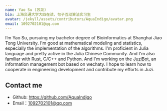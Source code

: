 ```yaml
---
name: Yao Su (苏尧)
bio: 上海交通大学大四在读，句子互动算法实习生
avatar: /jekyll/assets/contributors/AquaIndigo/avatar.png
email: 1092702101@qq.com
---
```


I’m Yao Su, pursuing my bachelor degree of Bioinformatics at Shanghai Jiao Tong University. 
I'm good at mathematical modeling and statistics, especially the implementation of the algorithms. 
I'm proficient in Julia language and pretty active in the Julia Chinese Community. 
And I'm also familiar with Rust, C/C++ and Python. 
And I'm working on the [JuziBot](https://github.com/deepdialog/JuziBot), an information management bot based on wechaty. 
I hope to learn how to cooperate in engineering development and contribute my efforts in Juzi.

## Contact me

- Github: <https://github.com/AquaIndigo>
- Email：<1092702101@qq.com>
